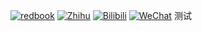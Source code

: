 [![redbook](https://img.shields.io/badge/Redbook-red?style=flat&logo=xiaohongshu&logoColor=red
)](https://www.xiaohongshu.com/user/profile/67875ac7000000000403c619)
[![Zhihu](https://img.shields.io/badge/Zhihu-lightblue?style=flat&logo=zhihu&logoColor=blue
)](https://www.zhihu.com/people/openrobotlab)
[![Bilibili](https://img.shields.io/badge/-bilibili-ff69b4?style=flat&labelColor=ff69b4&logo=bilibili&logoColor=white)](https://space.bilibili.com/3546722198358311)
[![WeChat](https://img.shields.io/badge/WeChat-brightgreen?style=flat&logo=WeChat&logoColor=green
)](https://cdn.vansin.top/OpenRobotLab.jpg)
测试
